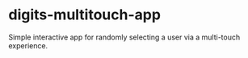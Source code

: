 # digits-multitouch-app
Simple interactive app for randomly selecting a user via a multi-touch experience.
